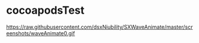 # cocoapodsTest

https://raw.githubusercontent.com/dsxNiubility/SXWaveAnimate/master/screenshots/waveAnimate0.gif
